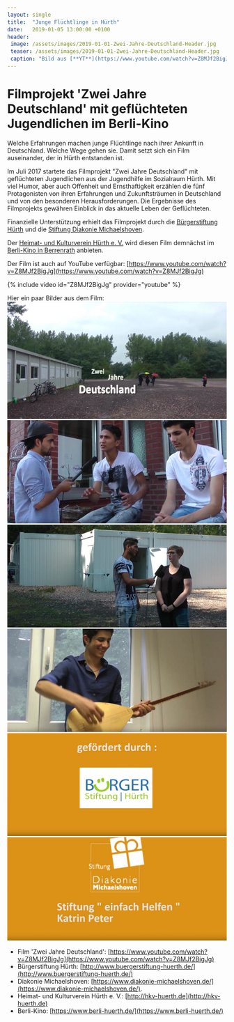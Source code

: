 ```yaml
---
layout: single
title:  "Junge Flüchtlinge in Hürth"
date:   2019-01-05 13:00:00 +0100
header:
 image: /assets/images/2019-01-01-Zwei-Jahre-Deutschland-Header.jpg
 teaser: /assets/images/2019-01-01-Zwei-Jahre-Deutschland-Header.jpg
 caption: "Bild aus [**YT**](https://www.youtube.com/watch?v=Z8MJf2BigJg)"
---
```

# Filmprojekt 'Zwei Jahre Deutschland' mit geflüchteten Jugendlichen im Berli-Kino
Welche Erfahrungen machen junge Flüchtlinge nach ihrer Ankunft in Deutschland. Welche Wege gehen sie. Damit setzt sich ein Film auseinander, der in Hürth entstanden ist.

Im Juli 2017 startete das Filmprojekt "Zwei Jahre Deutschland" mit geflüchteten Jugendlichen aus der Jugendhilfe im Sozialraum Hürth. Mit viel Humor, aber auch Offenheit und Ernsthaftigkeit erzählen die fünf Protagonisten von ihren Erfahrungen und Zukunftsträumen in Deutschland und von den besonderen Herausforderungen. Die Ergebnisse des Filmprojekts gewähren Einblick in das aktuelle Leben der Geflüchteten. 

Finanzielle Unterstützung erhielt das Filmprojekt durch die [Bürgerstiftung Hürth](http://www.buergerstiftung-huerth.de/) und die [Stiftung Diakonie Michaelshoven](https://www.diakonie-michaelshoven.de/).

Der [Heimat- und Kulturverein Hürth e. V.](http://hkv-huerth.de) wird diesen Film demnächst im [Berli-Kino in Berrenrath](https://www.berli-huerth.de/) anbieten.

Der Film ist auch auf YouTube verfügbar: [https://www.youtube.com/watch?v=Z8MJf2BigJg](https://www.youtube.com/watch?v=Z8MJf2BigJg)

{% include video id="Z8MJf2BigJg" provider="youtube" %}


Hier ein paar Bilder aus dem Film:
![Screenshot aus Film 01](/assets/images/2019-01-01-Zwei-Jahre-Deutschland-Film-01.jpg)
![Screenshot aus Film 02](/assets/images/2019-01-01-Zwei-Jahre-Deutschland-Film-02.jpg)
![Screenshot aus Film 03](/assets/images/2019-01-01-Zwei-Jahre-Deutschland-Film-03.jpg)
![Screenshot aus Film 04](/assets/images/2019-01-01-Zwei-Jahre-Deutschland-Film-04.jpg)
![Screenshot aus Film 05](/assets/images/2019-01-01-Zwei-Jahre-Deutschland-Film-05.jpg)
![Screenshot aus Film 06](/assets/images/2019-01-01-Zwei-Jahre-Deutschland-Film-06.jpg)

* Film 'Zwei Jahre Deutschland': [https://www.youtube.com/watch?v=Z8MJf2BigJg](https://www.youtube.com/watch?v=Z8MJf2BigJg)
* Bürgerstiftung Hürth: [http://www.buergerstiftung-huerth.de/](http://www.buergerstiftung-huerth.de/) 
* Diakonie Michaelshoven: [https://www.diakonie-michaelshoven.de/](https://www.diakonie-michaelshoven.de/).
* Heimat- und Kulturverein Hürth e. V.: [http://hkv-huerth.de](http://hkv-huerth.de)
* Berli-Kino: [https://www.berli-huerth.de/](https://www.berli-huerth.de/)











